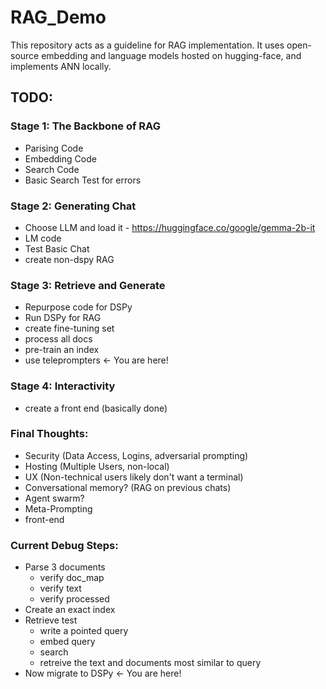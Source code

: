 # RAG_Demo
This repository acts as a guideline for RAG implementation. It uses open-source embedding and language models hosted on hugging-face, and implements ANN locally.

## TODO:
### Stage 1: The Backbone of RAG
- Parising Code
- Embedding Code
- Search Code
- Basic Search Test for errors

### Stage 2: Generating Chat
- Choose LLM and load it - https://huggingface.co/google/gemma-2b-it
- LM code
- Test Basic Chat 
- create non-dspy RAG

### Stage 3: Retrieve and Generate
- Repurpose code for DSPy 
- Run DSPy for RAG 
- create fine-tuning set
- process all docs 
- pre-train an index
- use teleprompters <- You are here!

### Stage 4: Interactivity
- create a front end (basically done)

### Final Thoughts:
- Security (Data Access, Logins, adversarial prompting)
- Hosting (Multiple Users, non-local)
- UX (Non-technical users likely don't want a terminal)
- Conversational memory? (RAG on previous chats)
- Agent swarm?
- Meta-Prompting
- front-end


### Current Debug Steps:
- Parse 3 documents
    - verify doc_map
    - verify text
    - verify processed
- Create an exact index
- Retrieve test
    - write a pointed query
    - embed query
    - search
    - retreive the text and documents most similar to query
- Now migrate to DSPy <- You are here!
